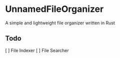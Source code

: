 # UnnamedFileOrganizer
A simple and lightweight file organizer written in Rust

## Todo
[ ] File Indexer
[ ] File Searcher